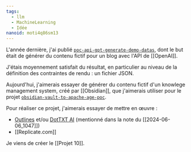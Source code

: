 ```yaml
---
tags:
  - llm
  - MachineLearning
  - Idée
nanoid: moti4q86sm13
---
```

L'année dernière, j'ai publié [`poc-api-gpt-generate-demo-datas`](https://github.com/stephane-klein/poc-api-gpt-generate-demo-datas), dont le but était de générer du contenu fictif pour un blog avec l'API de [[OpenAI]].

J'étais moyennement satisfait du résultat, en particulier au niveau de la définition des contraintes de rendu : un fichier JSON.

Aujourd'hui, j'aimerais essayer de générer du contenu fictif d'un knowlege management system, créé par [[Obsidian]], que j'aimerais utiliser pour le projet [`obsidian-vault-to-apache-age-poc`](https://github.com/stephane-klein/obsidian-vault-to-apache-age-poc).

Pour réaliser ce projet, j'aimerais essayer de mettre en œuvre :

- [Outlines](https://github.com/outlines-dev/outlines) et/ou [DotTXT AI](https://twitter.com/dottxtai) (mentionné dans la note du [[2024-06-06_1047]])
- [[Replicate.com]]

Je viens de créer le [[Projet 10]].
